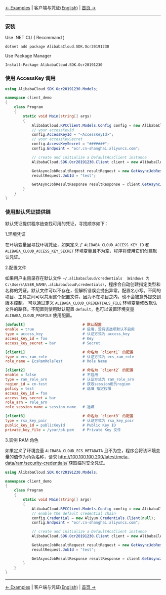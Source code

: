 [← Examples](0-Examples-CN.md) | 客户端与凭证[(English)](1-Client-EN.md) | [首页 →](../../README-CN.md)
***
### 安装

Use .NET CLI ( Recommand )

    dotnet add package AlibabaCloud.SDK.Ocr20191230

Use Package Manager

    Install-Package AlibabaCloud.SDK.Ocr20191230

### 使用 AccessKey 调用
```csharp
using AlibabaCloud.SDK.Ocr20191230.Models;

namespace client_demo
{
    class Program
    {
        static void Main(string[] args)
        {
            AlibabaCloud.RPCClient.Models.Config config = new AlibabaCloud.RPCClient.Models.Config();
            // your accessKeyId
            config.AccessKeyId = "<AccessKeyId>";
            // your accessKeySecret
            config.AccessKeySecret = "#######";
            config.Endpoint = "ocr.cn-shanghai.aliyuncs.com";

            // create and initialize a DefaultAcsClient instance
            AlibabaCloud.SDK.Ocr20191230.Client client = new AlibabaCloud.SDK.Ocr20191230.Client(config);

            GetAsyncJobResultRequest resultRequest = new GetAsyncJobResultRequest();
            resultRequest.JobId = "test";

            GetAsyncJobResultResponse resultResponse = client.GetAsyncJobResult(resultRequest, new AlibabaCloud.TeaUtil.Models.RuntimeOptions());
        }
    }
}
```

### 使用默认凭证提供链

默认凭证提供程序链查找可用的凭证，寻找顺序如下：

1.环境凭证

在环境变量里寻找环境凭证，如果定义了 `ALIBABA_CLOUD_ACCESS_KEY_ID` 和 `ALIBABA_CLOUD_ACCESS_KEY_SECRET` 环境变量且不为空，程序将使用它们创建默认凭证。

2.配置文件

如果用户主目录存在默认文件 `~/.alibabacloud/credentials （Windows 为 C:\Users\USER_NAME\.alibabacloud\credentials）`，程序会自动创建指定类型和名称的凭证。默认文件可以不存在，但解析错误会抛出异常。配置名小写。不同的项目、工具之间可以共用这个配置文件，因为不在项目之内，也不会被意外提交到版本控制。
可以通过定义 `ALIBABA_CLOUD_CREDENTIALS_FILE` 环境变量修改默认文件的路径。不配置则使用默认配置 `default`，也可以设置环境变量 `ALIBABA_CLOUD_PROFILE` 使用配置。 

```ini
[default]                          # 默认配置
enable = true                      # 启用，没有该选项默认不启用
type = access_key                  # 认证方式为 access_key
access_key_id = foo                # Key
access_key_secret = bar            # Secret

[client1]                          # 命名为 `client1` 的配置
type = ecs_ram_role                # 认证方式为 ecs_ram_role
role_name = EcsRamRoleTest         # Role Name

[client2]                          # 命名为 `client2` 的配置
enable = false                     # 不启用
type = ram_role_arn                # 认证方式为 ram_role_arn
region_id = cn-test                # 获取session用的region
policy = test                      # 选填 指定权限
access_key_id = foo
access_key_secret = bar
role_arn = role_arn
role_session_name = session_name   # 选填

[client3]                          # 命名为 `client3` 的配置
type = rsa_key_pair                # 认证方式为 rsa_key_pair
public_key_id = publicKeyId        # Public Key ID
private_key_file = /your/pk.pem    # Private Key 文件
```
3.实例 RAM 角色

如果定义了环境变量 `ALIBABA_CLOUD_ECS_METADATA` 且不为空，程序会将该环境变量的值作为角色名称，请求 <http://100.100.100.200/latest/meta-data/ram/security-credentials/> 获取临时安全凭证。

```csharp
using AlibabaCloud.SDK.Ocr20191230.Models;

namespace client_demo
{
    class Program
    {
        static void Main(string[] args)
        {
            AlibabaCloud.RPCClient.Models.Config config = new AlibabaCloud.RPCClient.Models.Config();
            // enable the default credential chain
            config.Credential = new Aliyun.Credentials.Client(null);
            config.Endpoint = "ocr.cn-shanghai.aliyuncs.com";

            // create and initialize a DefaultAcsClient instance
            AlibabaCloud.SDK.Ocr20191230.Client client = new AlibabaCloud.SDK.Ocr20191230.Client(config);

            GetAsyncJobResultRequest resultRequest = new GetAsyncJobResultRequest();
            resultRequest.JobId = "test";

            GetAsyncJobResultResponse resultResponse = client.GetAsyncJobResult(resultRequest, new AlibabaCloud.TeaUtil.Models.RuntimeOptions());
        }
    }
}
```

***
[← Examples](0-Examples-CN.md) | 客户端与凭证[(English)](1-Client-EN.md) | [首页 →](../../README-CN.md)